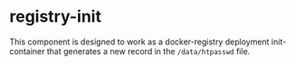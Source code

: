 # registry-init

This component is designed to work as a docker-registry deployment init-container that generates a new record in the `/data/htpasswd` file.
